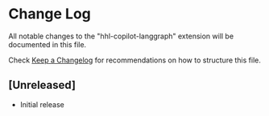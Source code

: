 # Change Log

All notable changes to the "hhl-copilot-langgraph" extension will be documented in this file.

Check [Keep a Changelog](http://keepachangelog.com/) for recommendations on how to structure this file.

## [Unreleased]

- Initial release